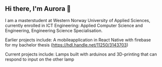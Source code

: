 ## Hi there, I'm Aurora 👋

I am a masterstudent at Western Norway University of Applied Sciences, currently enrolled in ICT Engineering: Applied Computer Science and Engineering, Engineering Science Specialisation.

Earlier projects include:
A mobileapplication in React Native with firebase for my bachelor thesis (https://hdl.handle.net/11250/3143703)

Current projects include: 
Lamps built with arduinos and 3D-printing that can respond to input on the other lamp
